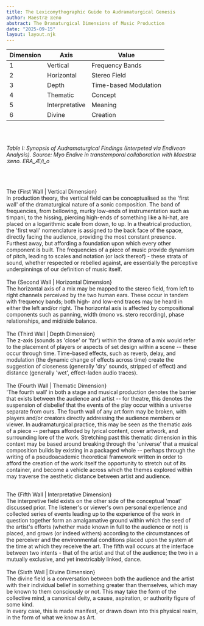 ```yaml
---
title: The Lexicomythographic Guide to Audramaturgical Genesis
author: Maestræ ⧖eno
abstract: The Dramaturgical Dimensions of Music Production
date: "2025-09-15"
layout: layout.njk
---
```


| Dimension      | Axis           | Value                 |
| -------------- | -------------- | --------------------- |
| 1              | Vertical       | Frequency Bands       |
| 2              | Horizontal     | Stereo Field          |
| 3              | Depth          | Time-based Modulation |
| 4              | Thematic       | Concept               |
| 5              | Interpretative | Meaning               |
| 6              | Divine         | Creation              |

<br>

<br>

<i>Table I: Synopsis of Audramaturgical Findings (Interpeted via Endivean Analysis). Source: Myo Endive in transtemporal collaboration with Maestræ ⧖eno. ERA_Æ/i_o</i>

<br><br>

The {First Wall | Vertical Dimension}
<br>
In production theory, the vertical field can be conceptualised as the 'first wall' of the dramaturgical nature of a sonic composition. The band of frequencies, from bellowing, murky low-ends of instrumentation such as timpani, to the hissing, piercing high-ends of something like a hi-hat, are placed on a logarithmic scale from down, to up. In a theatrical production, the 'first wall' nomenclature is assigned to the back face of the space, directly facing the audience, providing the most constant presence. Furthest away, but affording a foundation upon which every other component is built. The frequencies of a piece of music provide dynamism of pitch, leading to scales and notation (or lack thereof) - these strata of sound, whether respected or rebelled against, are essentially the perceptive underpinnings of our definition of music itself.
<br><br>
The {Second Wall | Horizontal Dimension} 
<br>
The horizontal axis of a mix may be mapped to the stereo field, from left to right channels perceived by the two human ears. These occur in tandem with frequency bands; both high- and low-end traces may be heard in either the left and/or right. The horizontal axis is affected by compositional components such as panning, width (mono vs. stero recording), phase relationships, and mid/side balance. 
<br><br>
The {Third Wall | Depth Dimension}
<br>
The z-axis (sounds as 'close' or 'far') within the drama of a mix would refer to the placement of players or aspects of set design within a scene -- these occur through time. Time-based effects, such as reverb, delay, and modulation (the dynamic change of effects across time) create the suggestion of closeness (generally 'dry' sounds, stripped of effect) and distance (generally 'wet', effect-laden audio traces). 
<br><br>
The {Fourth Wall | Thematic Dimension}
<br>
'The fourth wall' in both a stage and musical production denotes the barrier that exists between the audience and artist -- for theatre, this denotes the suspension of disbelief that the events of the play occur within a universe separate from ours. The fourth wall of any art form may be broken, with players and/or creators directly addressing the audience members or viewer. In audramaturgical practice, this may be seen as the thematic axis of a piece -- perhaps afforded by lyrical content, cover artwork, and surrounding lore of the work. Stretching past this thematic dimension in this context may be based around breaking through the 'universe' that a musical composition builds by existing in a packaged whole -- perhaps through the writing of a pseudoacademic theoretical framework written in order to afford the creation of the work itself the opportunity to stretch out of its container, and become a vehicle across which the themes explored within may traverse the aesthetic distance between artist and audience. 
<br><br>

The {Fifth Wall | Interpretative Dimension}
<br>
The interpretive field exists on the other side of the conceptual 'moat' discussed prior. The listener's or viewer's own personal experience and collected series of events leading up to the experience of the work in question together form an amalgamative ground within which the seed of the artist's efforts (whether made known in full to the audience or not) is placed, and grows (or indeed withers) according to the circumstances of the perceiver and the environmental conditions placed upon the system at the time at which they receive the art. The fifth wall occurs at the interface between two intents - that of the artist and that of the audience; the two in a mutually exclusive, and yet inextricably linked, dance. 
<br><br>
The {Sixth Wall | Divine Dimension}
<br>
The divine field is a conversation between both the audience and the artist with their individual belief in something greater than themselves, which may be known to them consciously or not. This may take the form of the collective mind, a canonical deity, a cause, aspiration, or authority figure of some kind.
<br>
In every case, this is made manifest, or drawn down into this physical realm, in the form of what we know as Art. 



